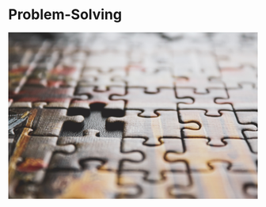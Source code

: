 # Problem-Solving

<img src = "https://github.com/suhasmaddali/Images/blob/main/Problem%20Solving.jpg" />
